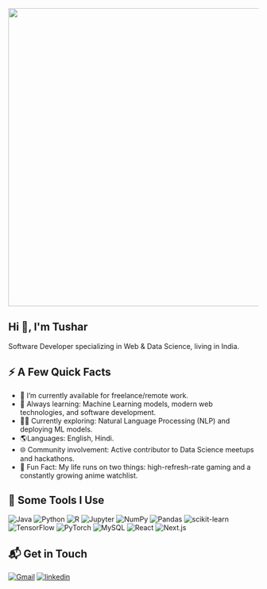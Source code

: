 <img src="https://steamuserimages-a.akamaihd.net/ugc/868489934988784583/922F08FA0EA953FC9BAC20572A960D0905983A17/?imw=637&imh=358&ima=fit&impolicy=Letterbox&imcolor=%23000000&letterbox=true" width="600"/>

## Hi 👋, I'm Tushar

Software Developer specializing in Web & Data Science, living in India.

## ⚡️ A Few Quick Facts

- 🔭 I’m currently available for freelance/remote work.
- 🧐 Always learning: Machine Learning models, modern web technologies, and software development.
- 👨‍🔬 Currently exploring: Natural Language Processing (NLP) and deploying ML models.
- 🌎Languages: English, Hindi.
- 🌐 Community involvement: Active contributor to Data Science meetups and hackathons.
- 🎉 Fun Fact: My life runs on two things: high-refresh-rate gaming and a constantly growing anime watchlist.


<h2>🚀 Some Tools I Use</h2>

<p align="left">
  <img alt="Java" src="https://img.shields.io/badge/Java-ED8B00?style=flat&logo=java&logoColor=white" />
  <img alt="Python" src="https://img.shields.io/badge/Python-3776AB?style=flat&logo=python&logoColor=white" />
  <img alt="R" src="https://img.shields.io/badge/R-276DC3?style=flat&logo=r&logoColor=white" />
  <img alt="Jupyter" src="https://img.shields.io/badge/Jupyter-F37626?style=flat&logo=jupyter&logoColor=white" />
  <img alt="NumPy" src="https://img.shields.io/badge/NumPy-013243?style=flat&logo=numpy&logoColor=white" />
  <img alt="Pandas" src="https://img.shields.io/badge/pandas-150458?style=flat&logo=pandas&logoColor=white" />
  <img alt="scikit-learn" src="https://img.shields.io/badge/scikit--learn-F7931E?style=flat&logo=scikit-learn&logoColor=white" />
  <img alt="TensorFlow" src="https://img.shields.io/badge/TensorFlow-FF6F00?style=flat&logo=tensorflow&logoColor=white" />
  <img alt="PyTorch" src="https://img.shields.io/badge/PyTorch-EE4C2C?style=flat&logo=pytorch&logoColor=white" />
  <img alt="MySQL" src="https://img.shields.io/badge/MySQL-4479A1?style=flat&logo=mysql&logoColor=white" />
  <img alt="React" src="https://img.shields.io/badge/React-61DAFB?style=flat&logo=react&logoColor=black" />
  <img alt="Next.js" src="https://img.shields.io/badge/Next.js-black?style=flat&logo=next.js&logoColor=white" />
</p>

## 📬 Get in Touch
[![Gmail](https://img.shields.io/badge/-Tushar-c14438?style=flat-square&logo=Gmail&logoColor=white)](mailto:7u5harkun@gmail.com)
[![linkedin](https://img.shields.io/badge/LinkedIn-0077B5?style=flat-square&logo=linkedin&logoColor=white)](https://www.linkedin.com/in/tushrek/)
